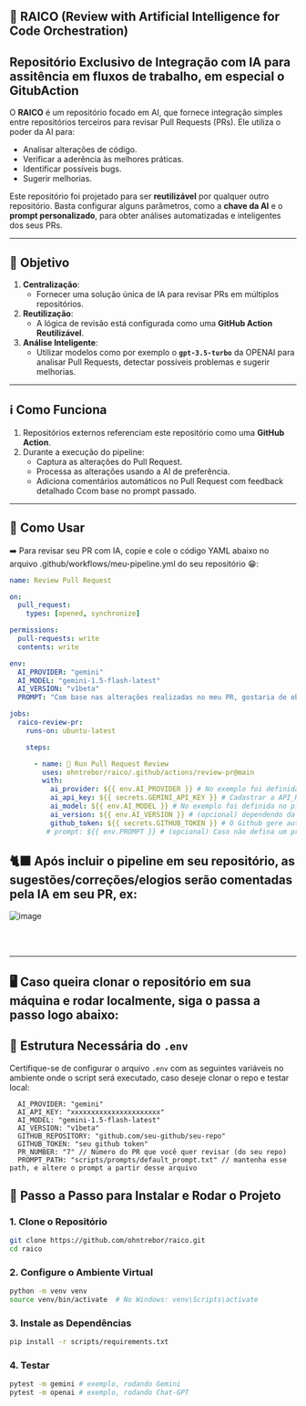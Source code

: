 ## 🦾 RAICO (Review with Artificial Intelligence for Code Orchestration)

## **Repositório Exclusivo de Integração com IA para assitência em fluxos de trabalho, em especial o GitubAction**

O **RAICO** é um repositório focado em AI, que fornece integração simples entre repositórios terceiros para revisar Pull Requests (PRs). Ele utiliza o poder da AI para:

- Analisar alterações de código.
- Verificar a aderência às melhores práticas.
- Identificar possíveis bugs.
- Sugerir melhorias.

Este repositório foi projetado para ser **reutilizável** por qualquer outro repositório. Basta configurar alguns parâmetros, como a **chave da AI** e o **prompt personalizado**, para obter análises automatizadas e inteligentes dos seus PRs.

---

## **🎯 Objetivo**

1. **Centralização**:
   - Fornecer uma solução única de IA para revisar PRs em múltiplos repositórios.
2. **Reutilização**:
   - A lógica de revisão está configurada como uma **GitHub Action Reutilizável**.
3. **Análise Inteligente**:
   - Utilizar modelos como por exemplo o **`gpt-3.5-turbo`** da OPENAI para analisar Pull Requests, detectar possíveis problemas e sugerir melhorias.

---

## **ℹ️ Como Funciona**

1. Repositórios externos referenciam este repositório como uma **GitHub Action**.
2. Durante a execução do pipeline:
   - Captura as alterações do Pull Request.
   - Processa as alterações usando a AI de preferência.
   - Adiciona comentários automáticos no Pull Request com feedback detalhado Ccom base no prompt passado.

---

## **🤖 Como Usar**
➡️ Para revisar seu PR com IA, copie e cole o código YAML abaixo no arquivo .github/workflows/meu-pipeline.yml do seu repositório 😁:

```yaml
name: Review Pull Request

on:
  pull_request:
    types: [opened, synchronize]

permissions:
  pull-requests: write
  contents: write

env:
  AI_PROVIDER: "gemini"
  AI_MODEL: "gemini-1.5-flash-latest"
  AI_VERSION: "v1beta"
  PROMPT: "Com base nas alterações realizadas no meu PR, gostaria de obter recomendações específicas sobre boas práticas de segurança e estilo de código, considerando que este projeto é um [descrição do projeto]. Por favor, analise as do meu PR e forneça sugestões práticas e contextualizadas para melhorar a qualidade do código, garantindo alinhamento com padrões de segurança e consistência com as melhores práticas do mercado."

jobs:
  raico-review-pr:
    runs-on: ubuntu-latest

    steps:

      - name: 🤖 Run Pull Request Review
        uses: ohntrebor/raico/.github/actions/review-pr@main
        with:
          ai_provider: ${{ env.AI_PROVIDER }} # No exemplo foi definida no pipe, mas pode cadastrar no seu repositório se preferir
          ai_api_key: ${{ secrets.GEMINI_API_KEY }} # Cadastrar a API_KEY no secrests do seu repositório
          ai_model: ${{ env.AI_MODEL }} # No exemplo foi definida no pipe, mas pode cadastrar no seu repositório se preferir
          ai_version: ${{ env.AI_VERSION }} # (opcional) dependendo da AI será solicitado uma versão
          github_token: ${{ secrets.GITHUB_TOKEN }} # O Github gere automático em pipelines, não precisa gerar
         # prompt: ${{ env.PROMPT }} # (opcional) Caso não defina um prompt aqui, será considerado o prompt default do repositório RAICO

```

## 🐈‍⬛ Após incluir o pipeline em seu repositório, as sugestões/correções/elogios serão comentadas pela IA em seu PR, ex:

![image](https://github.com/user-attachments/assets/031c397f-fd46-429a-9df6-f74cd1cd324c)


<br><br>

<hr>





## 🖥️ Caso queira clonar o repositório em sua máquina e rodar localmente, siga o passa a passo logo abaixo:




## **📄 Estrutura Necessária do `.env`**

Certifique-se de configurar o arquivo `.env` com as seguintes variáveis no ambiente onde o script será executado, caso deseje clonar o repo e testar local:

```plaintext
  AI_PROVIDER: "gemini"
  AI_API_KEY: "xxxxxxxxxxxxxxxxxxxxxx"
  AI_MODEL: "gemini-1.5-flash-latest"
  AI_VERSION: "v1beta"
  GITHUB_REPOSITORY: "github.com/seu-github/seu-repo"
  GITHUB_TOKEN: "seu github token"
  PR_NUMBER: "7" // Número do PR que você quer revisar (do seu repo)
  PROMPT_PATH: "scripts/prompts/default_prompt.txt" // mantenha esse path, e altere o prompt a partir desse arquivo
```

## 📖 Passo a Passo para Instalar e Rodar o Projeto

### **1. Clone o Repositório**

```bash
git clone https://github.com/ohntrebor/raico.git
cd raico
```

### **2. Configure o Ambiente Virtual**

```bash
python -m venv venv
source venv/bin/activate  # No Windows: venv\Scripts\activate
```

### **3. Instale as Dependências**

```bash
pip install -r scripts/requirements.txt
```

### **4. Testar**

```bash
pytest -m gemini # exemplo, rodando Gemini
pytest -m openai # exemplo, rodando Chat-GPT
```
